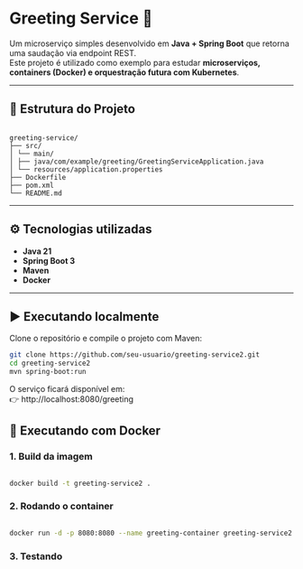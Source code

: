 # Greeting Service 🚀

Um microserviço simples desenvolvido em **Java + Spring Boot** que retorna uma saudação via endpoint REST.  
Este projeto é utilizado como exemplo para estudar **microserviços, containers (Docker) e orquestração futura com Kubernetes**.

---

## 📂 Estrutura do Projeto

```plaintext

greeting-service/
├── src/
│ └── main/
│ ├── java/com/example/greeting/GreetingServiceApplication.java
│ └── resources/application.properties
├── Dockerfile
├── pom.xml
└── README.md

```

---

## ⚙️ Tecnologias utilizadas
- **Java 21**
- **Spring Boot 3**
- **Maven**
- **Docker**

---

## ▶️ Executando localmente

Clone o repositório e compile o projeto com Maven:

```bash
git clone https://github.com/seu-usuario/greeting-service2.git
cd greeting-service2
mvn spring-boot:run

```

O serviço ficará disponível em:\
👉 http://localhost:8080/greeting

## 🐳 Executando com Docker

### 1. Build da imagem

```bash

docker build -t greeting-service2 .

```

### 2. Rodando o container

```bash

docker run -d -p 8080:8080 --name greeting-container greeting-service2

```

### 3. Testando



